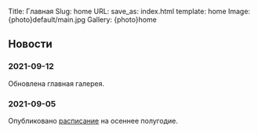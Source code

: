Title: Главная
Slug: home
URL:
save_as: index.html
template: home
Image: {photo}default/main.jpg
Gallery: {photo}home

## Новости

### 2021-09-12
Обновлена главная галерея.

### 2021-09-05
Опубликовано [расписание]({filename}./schedule.md) на осеннее полугодие.

